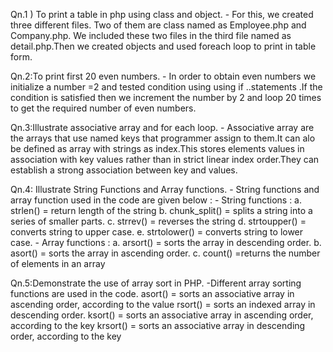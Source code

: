 Qn.1 ) To print a table in php using class and object.
      - For this, we created three different files. Two of them are class named as Employee.php and Company.php. We included these two files in the third file named as detail.php.Then we created objects and used foreach loop to print in table form.

Qn.2:To print first 20 even numbers.
    - In order to obtain even numbers we initialize a number =2 and tested condition using using if ..statements .If the condition is satisfied then we increment the number by 2 and loop 20 times to get the required number of even numbers.

Qn.3:Illustrate associative array and for each loop.
    - Associative array are the arrays that use named keys that programmer assign to them.It can alo be defined as array with strings as index.This stores elements values in association with key values rather than in strict linear index order.They can establish a strong association between key and values. 

Qn.4: Illustrate String Functions and Array functions. 
    - String functions and array function used in the code are given below :
    - String functions :  a. strlen() = return length of the string
                          b. chunk_split() = splits a string into a series of smaller parts.
                          c. strrev() = reverses the string
                          d. strtoupper() = converts string to upper case.
                          e. strtolower() = converts string to lower case.
    - Array functions :   a. arsort() = sorts the array in descending order.
                          b. asort() = sorts the array in ascending order.
                          c. count() =returns the number of elements in an array

Qn.5:Demonstrate the use of array sort in PHP.
      -Different array sorting functions are used in the code.
      asort() = sorts an associative array in ascending order, according to the value
      rsort() = sorts an indexed array in descending order.
      ksort() = sorts an associative array in ascending order, according to the key
      krsort() = sorts an associative array in descending order, according to the key
